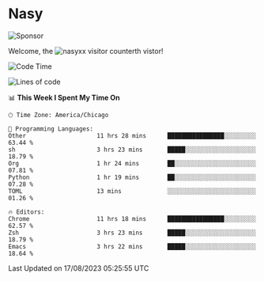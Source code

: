 # Nasy

<!--
<p align="center">
<img height="200" src="https://github-readme-stats.vercel.app/api?username=nasyxx&count_private=true&show_icons=true&theme=dracula&include_all_commits=true"/>
<img height="200" src="https://github-readme-stats.vercel.app/api/top-langs/?username=nasyxx&theme=dracula&hide=html,jupyter+notebook&count_private=true&show_icons=true"/>
</p>

  
----------------
-->

![Sponsor](https://img.shields.io/static/v1.svg?label=Sponsor&message=%E2%9D%A4&logo=GitHub&style=flat&color=pink)
 
Welcome, the ![nasyxx visitor counter](https://count.getloli.com/get/@nasyxx?theme=rule34)th vistor!
 
<!--START_SECTION:waka-->
![Code Time](http://img.shields.io/badge/Code%20Time-3%2C646%20hrs%2017%20mins-blue)

![Lines of code](https://img.shields.io/badge/From%20Hello%20World%20I%27ve%20Written-6.3%20million%20lines%20of%20code-blue)

📊 **This Week I Spent My Time On** 

```text
🕑︎ Time Zone: America/Chicago

💬 Programming Languages: 
Other                    11 hrs 28 mins      ████████████████░░░░░░░░░   63.44 % 
sh                       3 hrs 23 mins       █████░░░░░░░░░░░░░░░░░░░░   18.79 % 
Org                      1 hr 24 mins        ██░░░░░░░░░░░░░░░░░░░░░░░   07.81 % 
Python                   1 hr 19 mins        ██░░░░░░░░░░░░░░░░░░░░░░░   07.28 % 
TOML                     13 mins             ░░░░░░░░░░░░░░░░░░░░░░░░░   01.26 % 

🔥 Editors: 
Chrome                   11 hrs 18 mins      ████████████████░░░░░░░░░   62.57 % 
Zsh                      3 hrs 23 mins       █████░░░░░░░░░░░░░░░░░░░░   18.79 % 
Emacs                    3 hrs 22 mins       █████░░░░░░░░░░░░░░░░░░░░   18.64 % 
```


 Last Updated on 17/08/2023 05:25:55 UTC
<!--END_SECTION:waka-->

<!-- ![visitors](https://visitor-badge.laobi.icu/badge?page_id=nasyxx.nasyxx) -->
